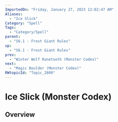 ```yaml
---
ImportedOn: "Friday, January 27, 2023 12:02:47 AM"
Aliases:
  - "Ice Slick"
Category: "Spell"
Tags:
  - "Category/Spell"
parent:
  - "S6.1 - Frost Giant Rules"
up:
  - "S6.1 - Frost Giant Rules"
prev:
  - "Winter Wolf Runetooth (Monster Codex)"
next:
  - "Magic Boulder (Monster Codex)"
RWtopicId: "Topic_2809"
---
```

# Ice Slick (Monster Codex)
## Overview
